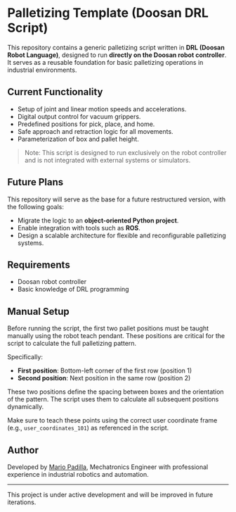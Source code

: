 # Palletizing Template (Doosan DRL Script)

This repository contains a generic palletizing script written in **DRL (Doosan Robot Language)**, designed to run **directly on the Doosan robot controller**. It serves as a reusable foundation for basic palletizing operations in industrial environments.

## Current Functionality

- Setup of joint and linear motion speeds and accelerations.
- Digital output control for vacuum grippers.
- Predefined positions for pick, place, and home.
- Safe approach and retraction logic for all movements.
- Parameterization of box and pallet height.

> Note: This script is designed to run exclusively on the robot controller and is not integrated with external systems or simulators.

## Future Plans

This repository will serve as the base for a future restructured version, with the following goals:

- Migrate the logic to an **object-oriented Python project**.
- Enable integration with tools such as **ROS**.
- Design a scalable architecture for flexible and reconfigurable palletizing systems.


## Requirements

- Doosan robot controller
- Basic knowledge of DRL programming

## Manual Setup

Before running the script, the first two pallet positions must be taught manually using the robot teach pendant. These positions are critical for the script to calculate the full palletizing pattern.

Specifically:

- **First position**: Bottom-left corner of the first row (position 1)
- **Second position**: Next position in the same row (position 2)

These two positions define the spacing between boxes and the orientation of the pattern. The script uses them to calculate all subsequent positions dynamically.

Make sure to teach these points using the correct user coordinate frame (e.g., `user_coordinates_101`) as referenced in the script.

## Author

Developed by [Mario Padilla](https://github.com/ByGaloZs), Mechatronics Engineer with professional experience in industrial robotics and automation.

---

This project is under active development and will be improved in future iterations.
